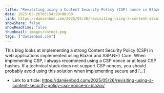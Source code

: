 ```yaml
---
title: "Revisiting using a Content Security Policy (CSP) nonce in Blazor"
date: 2025-05-26T05:54:59+00:00
link: https://damienbod.com/2025/05/26/revisiting-using-a-content-security-policy-csp-nonce-in-blazor/
showShare: false
showReadTime: false
thumbnail: images/dotnet.png
tags: ["damienbod.com"]
---
```

This blog looks at implementing a strong Content Security Policy (CSP) in web applications implemented using Blazor and ASP.NET Core. When implementing CSP, I always recommend using a CSP nonce or at least CSP hashes. If a technical stack does not support CSP nonces, you should probably avoid using this solution when implementing secure and […]

- Link to article: https://damienbod.com/2025/05/26/revisiting-using-a-content-security-policy-csp-nonce-in-blazor/